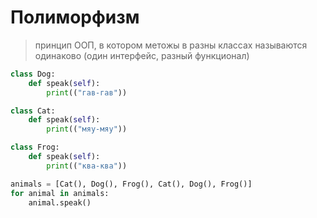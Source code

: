 # Полиморфизм 
> принцип ООП, в котором метожы в разны классах называются одинаково (один интерфейс, разный функционал)

```py
class Dog:
    def speak(self):
        print(("гав-гав"))

class Cat:
    def speak(self):
        print(("мяу-мяу"))

class Frog:
    def speak(self):
        print(("ква-ква"))

animals = [Cat(), Dog(), Frog(), Cat(), Dog(), Frog()]
for animal in animals:
    animal.speak()
```